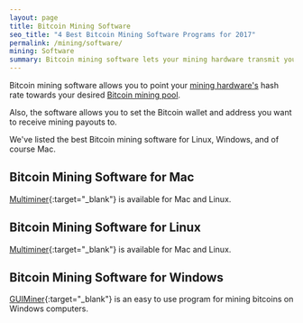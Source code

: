 ```yaml
---
layout: page
title: Bitcoin Mining Software
seo_title: "4 Best Bitcoin Mining Software Programs for 2017"
permalink: /mining/software/
mining: Software
summary: Bitcoin mining software lets your mining hardware transmit your data to your Bitcoin mining pool and to the rest of the Bitcoin network. 
---
```

Bitcoin mining software allows you to point your [mining hardware's](/mining/hardware/) hash rate towards your desired [Bitcoin mining pool](/mining/pools/).

Also, the software allows you to set the Bitcoin wallet and address you want to receive mining payouts to. 

We've listed the best Bitcoin mining software for Linux, Windows, and of course Mac. 

## Bitcoin Mining Software for Mac

[Multiminer](http://www.multiminerapp.com/){:target="_blank"} is available for Mac and Linux. 

## Bitcoin Mining Software for Linux

[Multiminer](http://www.multiminerapp.com/){:target="_blank"} is available for Mac and Linux. 

## Bitcoin Mining Software for Windows

[GUIMiner](https://guiminer.org/){:target="_blank"} is an easy to use program for mining bitcoins on Windows computers. 